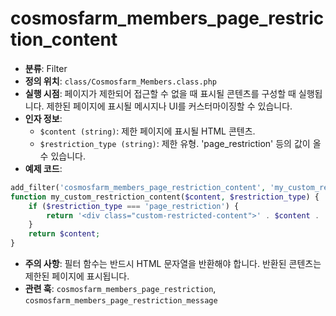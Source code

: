 # cosmosfarm_members_page_restriction_content

- **분류**: Filter
- **정의 위치**: `class/Cosmosfarm_Members.class.php`
- **실행 시점**: 페이지가 제한되어 접근할 수 없을 때 표시될 콘텐츠를 구성할 때 실행됩니다. 제한된 페이지에 표시될 메시지나 UI를 커스터마이징할 수 있습니다.
- **인자 정보**:
  - `$content (string)`: 제한 페이지에 표시될 HTML 콘텐츠.
  - `$restriction_type (string)`: 제한 유형. 'page_restriction' 등의 값이 올 수 있습니다.
- **예제 코드**:

```php
add_filter('cosmosfarm_members_page_restriction_content', 'my_custom_restriction_content', 10, 2);
function my_custom_restriction_content($content, $restriction_type) {
    if ($restriction_type === 'page_restriction') {
        return '<div class="custom-restricted-content">' . $content . '</div>';
    }
    return $content;
}
```

- **주의 사항**: 필터 함수는 반드시 HTML 문자열을 반환해야 합니다. 반환된 콘텐츠는 제한된 페이지에 표시됩니다.
- **관련 훅**: `cosmosfarm_members_page_restriction`, `cosmosfarm_members_page_restriction_message`
